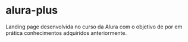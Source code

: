 # alura-plus
Landing page desenvolvida no curso da Alura com o objetivo de por em prática conhecimentos adquiridos anteriormente.
